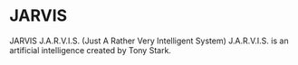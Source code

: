 # JARVIS
JARVIS
J.A.R.V.I.S. (Just A Rather Very Intelligent System) 
J.A.R.V.I.S. is an artificial intelligence created by Tony Stark.
